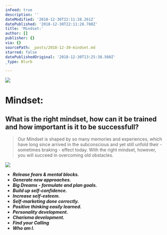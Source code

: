 ```yaml
---
inFeed: true
description: ''
dateModified: '2018-12-30T22:11:28.261Z'
datePublished: '2018-12-30T22:11:28.780Z'
title: 'Mindset:'
author: []
publisher: {}
via: {}
sourcePath: _posts/2018-12-30-mindset.md
starred: false
datePublishedOriginal: '2018-12-30T13:25:38.560Z'
_type: Blurb

---
```

![](https://the-grid-user-content.s3-us-west-2.amazonaws.com/a55c8ae3-6da1-4f2f-8261-0255de594514.jpg)

# Mindset:

## What is the right mindset, how can it be trained and how important is it to be successfull?

> Our Mindset is shaped by so many memories and experiences, which have long since arrived in the subconscious and yet still unfold their - sometimes braking - effect today. With the right mindset, however, you will succeed in overcoming old obstacles.

![](https://the-grid-user-content.s3-us-west-2.amazonaws.com/26be1011-58a3-474f-aa20-62569cef3d42.jpg)

* _**Release fears & mental blocks.**_
* _**Generate new approaches.**_
* _**Big Dreams - formulate and plan goals.**_
* _**Build up self-confidence.**_
* _**Increase self-esteem.**_
* _**Self-marketing done correctly.**_
* _**Positive thinking easily learned.**_
* _**Personality development.**_
* _**Charisma development.**_
* _**Find your Calling**_
* _**Who am I.**_